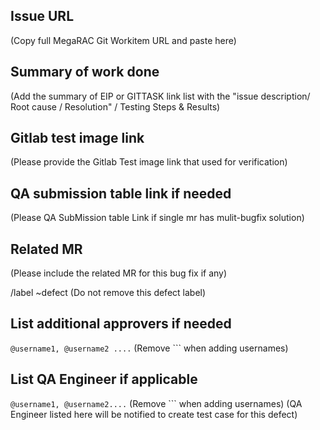 ## Issue URL
(Copy full MegaRAC Git Workitem URL and paste here)

## Summary of work done
(Add the summary of EIP or GITTASK link list with the "issue description/ Root cause / Resolution" / Testing Steps & Results)

## Gitlab test image link
(Please provide the Gitlab Test image link that used for verification)

## QA submission table link if needed
(Please QA SubMission table Link if single mr has mulit-bugfix solution)

## Related MR
(Please include the related MR for this bug fix if any)

/label ~defect
(Do not remove this defect label)

## List additional approvers if needed
```@username1, @username2 ....``` (Remove ``` when adding usernames)

## List QA Engineer if applicable 
```@username1, @username2....``` (Remove ``` when adding usernames)
(QA Engineer listed here will be notified to create test case for this defect)

